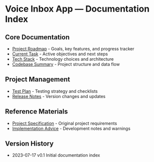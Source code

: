 # Voice Inbox App — Documentation Index

## Core Documentation

- [Project Roadmap](projectRoadmap.md) - Goals, key features, and progress tracker
- [Current Task](currentTask.md) - Active objectives and next steps
- [Tech Stack](techStack.md) - Technology choices and architecture
- [Codebase Summary](codebaseSummary.md) - Project structure and data flow

## Project Management

- [Test Plan](testPlan.md) - Testing strategy and checklists
- [Release Notes](releaseNotes.md) - Version changes and updates

## Reference Materials

- [Project Specification](Project-spec.md) - Original project requirements
- [Implementation Advice](advices.md) - Development notes and warnings

## Version History
- 2023-07-17  v0.1  Initial documentation index 